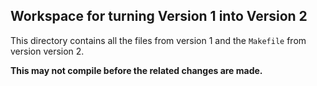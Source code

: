 ## Workspace for turning Version 1 into Version 2

This directory contains all the files from version 1 and the
`Makefile` from version version 2.

**This may not compile before the related changes are made.**
